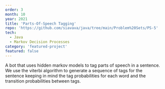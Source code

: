 ```yaml
---
order: 3
month: 10
year: 2021
title: 'Parts-Of-Speech Tagging'
repo: 'https://github.com/siavava/java/tree/main/Problem%20Sets/PS-5'
tech:
  - Java
  - Markov Decision Processes
category: 'featured-project'
featured: false
---
```


A bot that uses <highlight> hidden markov models </highlight> to tag parts of speech in a sentence.
We use the <highlight>viterbi algorithm</highlight> to
<highlight>generate a sequence of tags</highlight>
for the sentence keeping in mind the
<highlight>tag probabilities for each word</highlight> and the
<highlight>transition probabilities between tags</highlight>. 
